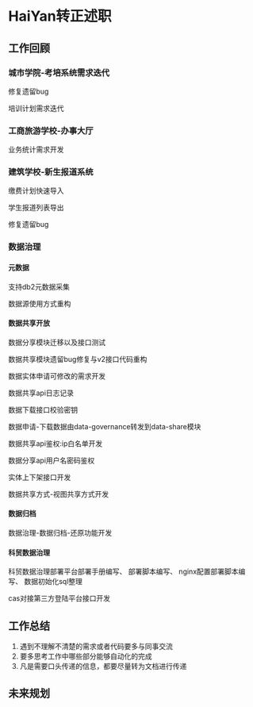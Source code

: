# HaiYan转正述职
## 工作回顾
### 城市学院-考培系统需求迭代
修复遗留bug

培训计划需求迭代

### 工商旅游学校-办事大厅
业务统计需求开发

### 建筑学校-新生报道系统
缴费计划快速导入  

学生报道列表导出

修复遗留bug

### 数据治理
#### 元数据
支持db2元数据采集

数据源使用方式重构  

#### 数据共享开放
数据分享模块迁移以及接口测试
  
数据共享模块遗留bug修复与v2接口代码重构

数据实体申请可修改的需求开发 

数据共享api日志记录

数据下载接口校验密钥  

数据申请-下载数据由data-governance转发到data-share模块  
 
数据共享api鉴权:ip白名单开发  
  
数据分享api用户名密码鉴权 

实体上下架接口开发  
  
数据共享方式-视图共享方式开发  

#### 数据归档
数据治理-数据归档-还原功能开发  

#### 科贸数据治理
科贸数据治理部署平台部署手册编写、
部署脚本编写、
nginx配置部署脚本编写、
数据初始化sql整理  
  
cas对接第三方登陆平台接口开发


## 工作总结
1. 遇到不理解不清楚的需求或者代码要多与同事交流
2. 要多思考工作中哪些部分能够自动化的完成
3. 凡是需要口头传递的信息，都要尽量转为文档进行传递
## 未来规划
